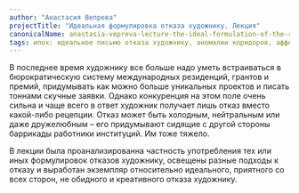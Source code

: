 ```yaml
---
author: "Анастасия Вепрева"
projectTitle: "Идеальная формулировка отказа художнику. Лекция"
canonicalName: anastasia-vepreva-lecture-the-ideal-formulation-of-the-refusal-of-the-artist
tags: ипох: идеальное письмо отказа художнику, аномалии коридоров, аффективный труд, быстрое знание -ые -я, добывающий капитализм, желание, цифровой пролетариат, практика маленьких движений, язык и зубы креативности
---
```

В последнее время художнику все больше надо уметь встраиваться в бюрократическую систему международных резиденций, грантов и премий, придумывать как можно больше уникальных проектов и писать тоннами скучные заявки. Однако конкуренция на этом поле очень сильна и чаще всего в ответ художник получает лишь отказ вместо какой-либо рецепции. Отказ может быть холодным, нейтральным или даже дружелюбным – его придумывают сидящие с другой стороны баррикады работники институций. Им тоже тяжело.

В лекции была проанализированна частность употребления тех или иных формулировок отказов художнику, освещены разные подходы к отказу и выработан экземпляр относительно идеального, приятного со всех сторон, не обидного и креативного отказа художнику.
